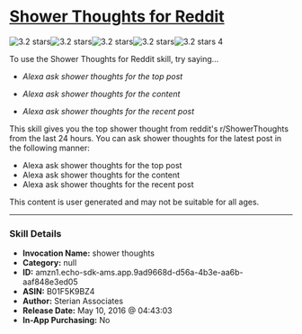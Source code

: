 # [Shower Thoughts for Reddit](http://alexa.amazon.com/#skills/amzn1.echo-sdk-ams.app.9ad9668d-d56a-4b3e-aa6b-aaf848e3ed05)
![3.2 stars](../../images/ic_star_black_18dp_1x.png)![3.2 stars](../../images/ic_star_black_18dp_1x.png)![3.2 stars](../../images/ic_star_black_18dp_1x.png)![3.2 stars](../../images/ic_star_half_black_18dp_1x.png)![3.2 stars](../../images/ic_star_border_black_18dp_1x.png) 4

To use the Shower Thoughts for Reddit skill, try saying...

* *Alexa ask shower thoughts for the top post*

* *Alexa ask shower thoughts for the content*

* *Alexa ask shower thoughts for the recent post*

This skill gives you the top shower thought from reddit's r/ShowerThoughts from the last 24 hours. You can ask shower thoughts for the latest post in the following manner:

- Alexa ask shower thoughts for the top post
- Alexa ask shower thoughts for the content
- Alexa ask shower thoughts for the recent post

This content is user generated and may not be suitable for all ages.

***

### Skill Details

* **Invocation Name:** shower thoughts
* **Category:** null
* **ID:** amzn1.echo-sdk-ams.app.9ad9668d-d56a-4b3e-aa6b-aaf848e3ed05
* **ASIN:** B01F5K9BZ4
* **Author:** Sterian Associates
* **Release Date:** May 10, 2016 @ 04:43:03
* **In-App Purchasing:** No
